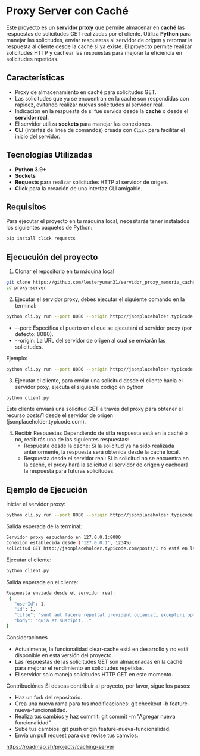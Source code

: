 # Proxy Server con Caché

Este proyecto es un **servidor proxy** que permite almacenar en **caché** las respuestas de solicitudes GET realizadas por el cliente. Utiliza **Python** para manejar las solicitudes, enviar respuestas al servidor de origen y retornar la respuesta al cliente desde la caché si ya existe. El proyecto permite realizar solicitudes HTTP y cachear las respuestas para mejorar la eficiencia en solicitudes repetidas.

## Características

- Proxy de almacenamiento en caché para solicitudes GET.
- Las solicitudes que ya se encuentran en la caché son respondidas con rapidez, evitando realizar nuevas solicitudes al servidor real.
- Indicación en la respuesta de si fue servida desde la **caché** o desde el **servidor real**.
- El servidor utiliza **sockets** para manejar las conexiones.
- **CLI** (interfaz de línea de comandos) creada con `Click` para facilitar el inicio del servidor.

## Tecnologías Utilizadas

- **Python 3.9+**
- **Sockets**
- **Requests** para realizar solicitudes HTTP al servidor de origen.
- **Click** para la creación de una interfaz CLI amigable.

## Requisitos

Para ejecutar el proyecto en tu máquina local, necesitarás tener instalados los siguientes paquetes de Python:

```bash
pip install click requests
```
## Ejecucuión del proyecto
  1. Clonar el repositorio en tu máquina local
     
```bash
git clone https://github.com/lesteryuman31/servidor_proxy_memoria_cache.git
cd proxy-server
```

  2. Ejecutar el servidor proxy, debes ejecutar el siguiente comando en la terminal:

```bash
python cli.py run --port 8080 --origin http://jsonplaceholder.typicode.com
```
  - --port: Especifica el puerto en el que se ejecutará el servidor proxy (por defecto: 8080).
  - --origin: La URL del servidor de origen al cual se enviarán las solicitudes.

  Ejemplo:
  ```bash
python cli.py run --port 8080 --origin http://jsonplaceholder.typicode.com
```

  3. Ejecutar el cliente, para enviar una solicitud desde el cliente hacia el servidor poxy, ejecuta el siguiente código en python

```bash
python client.py
```
  Este cliente enviará una solicitud GET a través del proxy para obtener el recurso posts/1 desde el servidor de origen (jsonplaceholder.typicode.com).

  4. Recibir Respuestas
     Dependiendo de si la respuesta está en la caché o no, recibirás una de las siguientes respuestas:
     - Respuesta desde la caché: Si la solicitud ya ha sido realizada anteriormente, la respuesta será obtenida desde la caché local.
     - Respuesta desde el servidor real: Si la solicitud no se encuentra en la caché, el proxy hará la solicitud al servidor de origen y cacheará la respuesta para futuras solicitudes.

## Ejemplo de Ejecución
  Iniciar el servidor proxy:
  ```bash
python cli.py run --port 8080 --origin http://jsonplaceholder.typicode.com
```

  Salida esperada de la terminal: 
  ```bash
Servidor proxy escuchando en 127.0.0.1:8080
Conexión establecida desde ('127.0.0.1', 12345)
solicitud GET http://jsonplaceholder.typicode.com/posts/1 no está en la caché, haciendo la solicitud real...
```

  Ejecutar el cliente:
```bash
python client.py
```

  Salida esperada en el cliente:
```bash
Respuesta enviada desde el servidor real: 
 {
   "userId": 1,
   "id": 1,
   "title": "sunt aut facere repellat provident occaecati excepturi optio reprehenderit",
   "body": "quia et suscipit..."
}

```

Consideraciones
  - Actualmente, la funcionalidad clear-cache está en desarrollo y no está disponible en esta versión del proyecto.
  - Las respuestas de las solicitudes GET son almacenadas en la caché para mejorar el rendimiento en solicitudes repetidas.
  - El servidor solo maneja solicitudes HTTP GET en este momento.

Contribuciónes 
Si deseas contribuir al proyecto, por favor, sigue los pasos:
  - Haz un fork del repositorio.
  - Crea una nueva rama para tus modificaciones: git checkout -b feature-nueva-funcionalidad.
  - Realiza tus cambios y haz commit: git commit -m "Agregar nueva funcionalidad".
  - Sube tus cambios: git push origin feature-nueva-funcionalidad.
  - Envía un pull request para que revise tus camvios.

https://roadmap.sh/projects/caching-server
